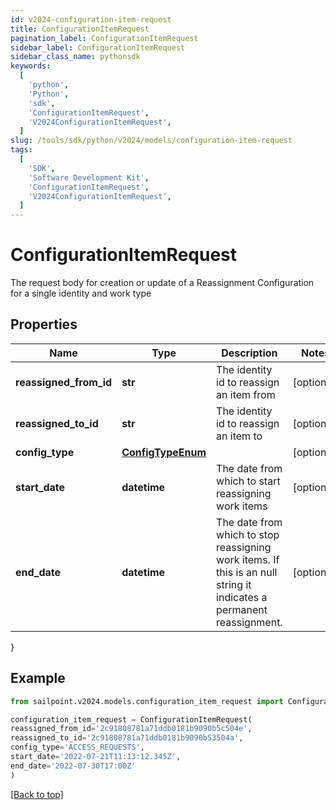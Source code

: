 ```yaml
---
id: v2024-configuration-item-request
title: ConfigurationItemRequest
pagination_label: ConfigurationItemRequest
sidebar_label: ConfigurationItemRequest
sidebar_class_name: pythonsdk
keywords:
  [
    'python',
    'Python',
    'sdk',
    'ConfigurationItemRequest',
    'V2024ConfigurationItemRequest',
  ]
slug: /tools/sdk/python/v2024/models/configuration-item-request
tags:
  [
    'SDK',
    'Software Development Kit',
    'ConfigurationItemRequest',
    'V2024ConfigurationItemRequest',
  ]
---
```


# ConfigurationItemRequest

The request body for creation or update of a Reassignment Configuration for a single identity and work type

## Properties

| Name | Type | Description | Notes |
| --- | --- | --- | --- |
| **reassigned_from_id** | **str** | The identity id to reassign an item from | [optional] |
| **reassigned_to_id** | **str** | The identity id to reassign an item to | [optional] |
| **config_type** | [**ConfigTypeEnum**](config-type-enum) |  | [optional] |
| **start_date** | **datetime** | The date from which to start reassigning work items | [optional] |
| **end_date** | **datetime** | The date from which to stop reassigning work items. If this is an null string it indicates a permanent reassignment. | [optional] |

}

## Example

```python
from sailpoint.v2024.models.configuration_item_request import ConfigurationItemRequest

configuration_item_request = ConfigurationItemRequest(
reassigned_from_id='2c91808781a71ddb0181b9090b5c504e',
reassigned_to_id='2c91808781a71ddb0181b9090b53504a',
config_type='ACCESS_REQUESTS',
start_date='2022-07-21T11:13:12.345Z',
end_date='2022-07-30T17:00Z'
)

```

[[Back to top]](#)
